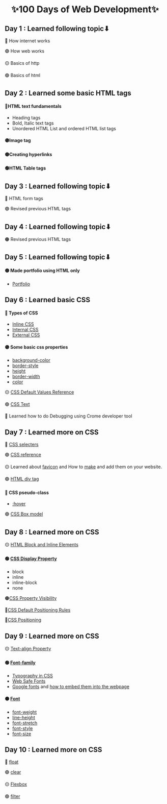 <h1 align="center" >✨100 Days of Web Development✨</h1>


## Day 1 : Learned following topic⬇
🔴 How internet works

🟣 How web works

🟡 Basics of http

🟢 Basics of html

## Day 2 : Learned some basic HTML tags
#### 🔴HTML text fundamentals
* Heading tags
* Bold, Italic text tags
* Unordered HTML List and ordered HTML list tags


#### 🟣Image tag

#### 🟡Creating hyperlinks 

#### 🟢HTML Table tags

## Day 3 : Learned following topic⬇
🔴 HTML form tags

🟣 Revised previous HTML tags 

## Day 4 : Learned following topic⬇

🟠 Revised previous HTML tags 

## Day 5 : Learned following topic⬇
#### 🟡 Made portfolio using HTML only
* [Portfolio](https://github.com/Dhara3078/100Days_of_WEB_DEV/tree/main/CV%20only%20using%20HTML)


## Day 6 : Learned basic CSS
#### 🔴 Types of CSS
* [Inline CSS](https://www.w3schools.com/html/html_css.asp)
* [Internal CSS](https://developer.mozilla.org/en-US/docs/Web/HTML/Element/style)
* [External CSS](https://www.w3schools.com/html/html_css.asp)

#### 🟣 Some basic css properties
* [background-color](https://developer.mozilla.org/en-US/docs/Web/CSS/background-color)
* [border-style](https://developer.mozilla.org/en-US/docs/Web/CSS/border-style)
* [height](https://devdocs.io/css/height)
* [border-width](https://developer.mozilla.org/en-US/docs/Web/CSS/border-width)
* [color](https://developer.mozilla.org/en-US/docs/Web/CSS/color)

🟡 [CSS Default Values Reference](https://www.w3schools.com/cssref/css_default_values.asp)

🟢 [CSS Text](https://www.w3schools.com/css/css_text.asp)

🔵 Learned how to do Debugging using Crome developer tool

## Day 7 : Learned more on CSS
🔴 [CSS selecters](https://www.w3schools.com/css/css_selectors.asp)

🟣 [CSS reference](https://developer.mozilla.org/en-US/docs/Web/CSS/Reference)

🟡 Learned about [favicon](https://developer.mozilla.org/en-US/docs/Glossary/Favicon) and How to [make](https://www.favicon-generator.org/) and add them on your website.

🟢 [HTML div tag](https://developer.mozilla.org/en-US/docs/Web/HTML/Element/div)

#### 🔴 CSS pseudo-class
* [:hover](https://developer.mozilla.org/en-US/docs/Web/CSS/:hover)

🟣 [CSS Box model](https://markusvogl.com/web1/interactive_box_model/css_box_demo.html)

## Day 8 : Learned more on CSS

🟡 [HTML Block and Inline Elements](https://www.w3schools.com/html/html_blocks.asp)

#### 🟢 [CSS Display Property](https://developer.mozilla.org/en-US/docs/Web/CSS/display)
* block
* inline
* inline-block
* none

🟠[CSS Property Visibility](https://developer.mozilla.org/en-US/docs/Web/CSS/visibility)

🔵[CSS Default Positioning Rules](https://github.com/Dhara3078/100Days_of_WEB_DEV/blob/main/CSS%20Default%20Positioning%20Rules.md)

🔴[CSS Positioning](https://developer.mozilla.org/en-US/docs/Web/CSS/position)

## Day 9 : Learned more on CSS

🟡 [Text-align Property](https://www.w3schools.com/cssref/pr_text_text-align.ASP)

#### 🟢 [Font-family](https://developer.mozilla.org/en-US/docs/Web/CSS/font-family)
* [Typography in CSS](https://www.washington.edu/accesscomputing/webd2/student/unit3/module3/lesson2.html)
* [Web Safe Fonts](https://www.w3schools.com/cssref/css_websafe_fonts.asp)
* [Google fonts](https://fonts.google.com/) and [how to embed them into the webpage](https://support.google.com/webdesigner/answer/6163074?hl=en)

#### 🟠 [Font](https://developer.mozilla.org/en-US/docs/Web/CSS/font)

* [font-weight](https://developer.mozilla.org/en-US/docs/Web/CSS/font-weight) 
* [line-height](https://developer.mozilla.org/en-US/docs/Web/CSS/line-height)
* [font-stretch](https://developer.mozilla.org/en-US/docs/Web/CSS/font-stretch)
* [font-style](https://developer.mozilla.org/en-US/docs/Web/CSS/font-style)
* [font-size](https://developer.mozilla.org/en-US/docs/Web/CSS/font-size)

## Day 10 : Learned more on CSS
🔴 [float](https://developer.mozilla.org/en-US/docs/Web/CSS/float)

🟣 [clear](https://developer.mozilla.org/en-US/docs/Web/CSS/clear)

🟡 [Flexbox](https://developer.mozilla.org/en-US/docs/Learn/CSS/CSS_layout/Flexbox)

🟢 [filter](https://developer.mozilla.org/en-US/docs/Web/CSS/filter)
